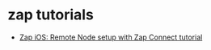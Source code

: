 # zap tutorials

- [Zap iOS: Remote Node setup with Zap Connect tutorial](https://github.com/LN-Zap/zap-tutorials/blob/master/iOS-remote-node-setup.md)
